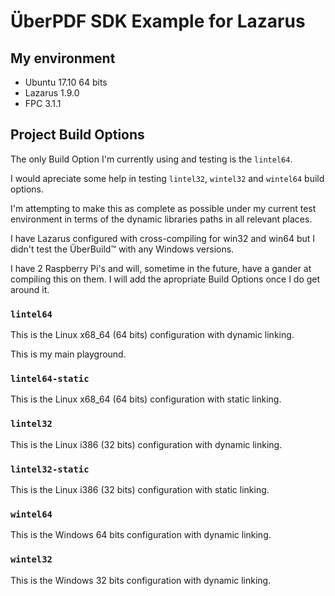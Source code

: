# ÜberPDF SDK Example for Lazarus

## My environment

 * Ubuntu 17.10 64 bits
 * Lazarus 1.9.0
 * FPC 3.1.1

## Project Build Options

The only Build Option I'm currently using and testing is the `lintel64`.

I would apreciate some help in testing `lintel32`, `wintel32` and `wintel64` build options.

I'm attempting to make this as complete as possible under my current test environment in terms of the dynamic libraries paths in all relevant places.

I have Lazarus configured with cross-compiling for win32 and win64 but I didn't test the ÜberBuild™ with any Windows versions.

I have 2 Raspberry Pi's and will, sometime in the future, have a gander at compiling this on them. I will add the apropriate Build Options once I do get around it.

### `lintel64`

This is the Linux x68_64 (64 bits) configuration with dynamic linking.

This is my main playground.

### `lintel64-static`

This is the Linux x68_64 (64 bits) configuration with static linking.

### `lintel32`

This is the Linux i386 (32 bits) configuration with dynamic linking.

### `lintel32-static`

This is the Linux i386 (32 bits) configuration with static linking.

### `wintel64`

This is the Windows 64 bits configuration with dynamic linking.

### `wintel32`

This is the Windows 32 bits configuration with dynamic linking.

